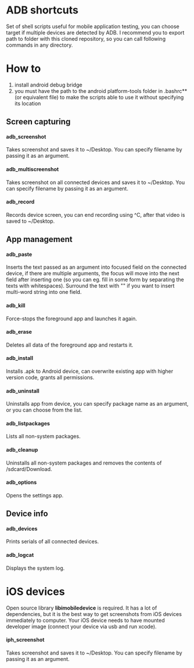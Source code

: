 # ADB shortcuts 
Set of shell scripts useful for mobile application testing, you can choose target if multiple devices are detected by ADB. I recommend you to export path to folder with this cloned repository, so you can call following commands in any directory.

# How to
1. install android debug bridge
2. you must have the path to the android platform-tools folder in .bashrc** (or equivalent file) to make the scripts able to use it without specifying its location

## Screen capturing

#### adb_screenshot
Takes screenshot and saves it to ~/Desktop. You can specify filename by passing it as an argument.

#### adb_multiscreenshot
Takes screenshot on all connected devices and saves it to ~/Desktop. You can specify filename by passing it as an argument.

#### adb_record
Records device screen, you can end recording using ^C, after that video is saved to ~/Desktop.

## App management

#### adb_paste
Inserts the text passed as an argument into focused field on the connected device, if there are multiple arguments, the focus will move into the next field after inserting one (so you can eg. fill in some form by separating the texts with whitespaces). Surround the text with "" if you want to insert multi-word string into one field.

#### adb_kill
Force-stops the foreground app and launches it again.

#### adb_erase
Deletes all data of the foreground app and restarts it.

#### adb_install
Installs .apk to Android device, can overwrite existing app with higher version code, grants all permissions.

#### adb_uninstall
Uninstalls app from device, you can specify package name as an argument, or you can choose from the list.

#### adb_listpackages
Lists all non-system packages.

#### adb_cleanup
Uninstalls all non-system packages and removes the contents of /sdcard/Download.

#### adb_options
Opens the settings app.

## Device info

#### adb_devices
Prints serials of all connected devices.

#### adb_logcat
Displays the system log.

# iOS devices
Open source library **libimobiledevice** is required. It has a lot of dependencies, but it is the best way to get screenshots from iOS devices immediately to computer. Your iOS device needs to have mounted developer image (connect your device via usb and run xcode). 

#### iph_screenshot
Takes screenshot and saves it to ~/Desktop. You can specify filename by passing it as an argument.